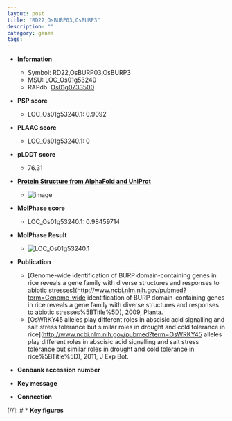 ```yaml
---
layout: post
title: "RD22,OsBURP03,OsBURP3"
description: ""
category: genes
tags: 
---
```


* **Information**  
    + Symbol: RD22,OsBURP03,OsBURP3  
    + MSU: [LOC_Os01g53240](http://rice.plantbiology.msu.edu/cgi-bin/ORF_infopage.cgi?orf=LOC_Os01g53240)  
    + RAPdb: [Os01g0733500](http://rapdb.dna.affrc.go.jp/viewer/gbrowse_details/irgsp1?name=Os01g0733500)  

* **PSP score**  
    + LOC_Os01g53240.1: 0.9092 

* **PLAAC score**  
    + LOC_Os01g53240.1: 0 

* **pLDDT score**
    + 76.31

* **[Protein Structure from AlphaFold and UniProt](https://www.uniprot.org/uniprotkb/Q942D4/entry#structure)**
    + ![image](https://ricepsp.github.io/images/Q9/AF-Q942D4-F1.png)

* **MolPhase score**
    + LOC_Os01g53240.1: 0.98459714

* **MolPhase Result**
    + ![LOC_Os01g53240.1](https://304243504.github.io/Pictures/LOC_Os01g/LOC_Os01g53240.1.png)

* **Publication**  
    + [Genome-wide identification of BURP domain-containing genes in rice reveals a gene family with diverse structures and responses to abiotic stresses](http://www.ncbi.nlm.nih.gov/pubmed?term=Genome-wide identification of BURP domain-containing genes in rice reveals a gene family with diverse structures and responses to abiotic stresses%5BTitle%5D), 2009, Planta.
    + [OsWRKY45 alleles play different roles in abscisic acid signalling and salt stress tolerance but similar roles in drought and cold tolerance in rice](http://www.ncbi.nlm.nih.gov/pubmed?term=OsWRKY45 alleles play different roles in abscisic acid signalling and salt stress tolerance but similar roles in drought and cold tolerance in rice%5BTitle%5D), 2011, J Exp Bot.

* **Genbank accession number**  

* **Key message**  

* **Connection**  

[//]: # * **Key figures**  


